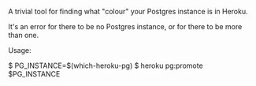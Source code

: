 A trivial tool for finding what "colour" your Postgres instance is in
Heroku.

It's an error for there to be no Postgres instance, or for there to be
more than one.

Usage:

 $ PG_INSTANCE=$(which-heroku-pg)
 $ heroku pg:promote $PG_INSTANCE

